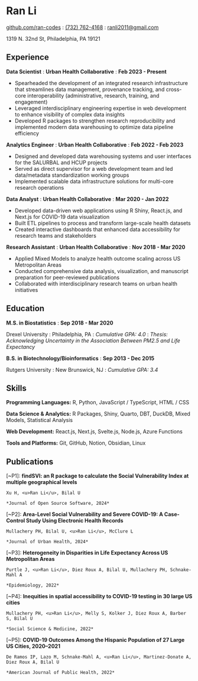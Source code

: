 ---
---

# Ran Li

<span class="iconify" data-icon="tabler:brand-github"></span> [github.com/ran-codes](https://github.com/ran-codes)
  : <span class="iconify" data-icon="tabler:phone"></span> [(732) 762-4168](tel:7327624168)
  : <span class="iconify" data-icon="tabler:mail"></span> [ranli2011@gmail.com](mailto:ranli2011@gmail.com)

<span class="iconify" data-icon="ic:outline-location-on"></span> 1319 N. 32nd St, Philadelphia, PA 19121

## Experience

**Data Scientist**
  : **Urban Health Collaborative**
  : **Feb 2023 - Present**

- Spearheaded the development of an integrated research infrastructure that streamlines data management, provenance tracking, and cross-core interoperability (administrative, research, training, and engagement)
- Leveraged interdisciplinary engineering expertise in web development to enhance visibility of complex data insights
- Developed R packages to strengthen research reproducibility and implemented modern data warehousing to optimize data pipeline efficiency

**Analytics Engineer**
  : **Urban Health Collaborative**
  : **Feb 2022 - Feb 2023**

- Designed and developed data warehousing systems and user interfaces for the SALURBAL and HCUP projects
- Served as direct supervisor for a web development team and led data/metadata standardization working groups
- Implemented scalable data infrastructure solutions for multi-core research operations

**Data Analyst**
  : **Urban Health Collaborative**
  : **Mar 2020 - Jan 2022**

- Developed data-driven web applications using R Shiny, React.js, and Next.js for COVID-19 data visualization
- Built ETL pipelines to process and transform large-scale health datasets
- Created interactive dashboards that enhanced data accessibility for research teams and stakeholders

**Research Assistant**
  : **Urban Health Collaborative**
  : **Nov 2018 - Mar 2020**

- Applied Mixed Models to analyze health outcome scaling across US Metropolitan Areas
- Conducted comprehensive data analysis, visualization, and manuscript preparation for peer-reviewed publications
- Collaborated with interdisciplinary research teams on urban health initiatives

## Education

**M.S. in Biostatistics**
  : **Sep 2018 - Mar 2020**

Drexel University
  : Philadelphia, PA
  : *Cumulative GPA: 4.0*
  : *Thesis: Acknowledging Uncertainty in the Association Between PM2.5 and Life Expectancy*

**B.S. in Biotechnology/Bioinformatics**
  : **Sep 2013 - Dec 2015**

Rutgers University
  : New Brunswick, NJ
  : *Cumulative GPA: 3.4*

## Skills

**Programming Languages:** <span class="iconify" data-icon="vscode-icons:file-type-r"></span> R, <span class="iconify" data-icon="vscode-icons:file-type-python"></span> Python, <span class="iconify" data-icon="vscode-icons:file-type-js-official"></span> JavaScript / <span class="iconify" data-icon="vscode-icons:file-type-typescript-official"></span> TypeScript, <span class="iconify" data-icon="vscode-icons:file-type-html"></span> HTML / <span class="iconify" data-icon="vscode-icons:file-type-css"></span> CSS

**Data Science & Analytics:** R Packages, Shiny, Quarto, DBT, DuckDB, Mixed Models, Statistical Analysis

**Web Development:** React.js, Next.js, Svelte.js, Node.js, Azure Functions

**Tools and Platforms:** Git, GitHub, Notion, Obsidian, Linux

## Publications

[~P1]: **findSVI: an R package to calculate the Social Vulnerability Index at multiple geographical levels**

    Xu H, <u>Ran Li</u>, Bilal U

    *Journal of Open Source Software, 2024*

[~P2]: **Area-Level Social Vulnerability and Severe COVID-19: A Case-Control Study Using Electronic Health Records**

    Mullachery PH, Bilal U, <u>Ran Li</u>, McClure L

    *Journal of Urban Health, 2024*

[~P3]: **Heterogeneity in Disparities in Life Expectancy Across US Metropolitan Areas**

    Purtle J, <u>Ran Li</u>, Diez Roux A, Bilal U, Mullachery PH, Schnake-Mahl A

    *Epidemiology, 2022*

[~P4]: **Inequities in spatial accessibility to COVID-19 testing in 30 large US cities**

    Mullachery PH, <u>Ran Li</u>, Melly S, Kolker J, Diez Roux A, Barber S, Bilal U

    *Social Science & Medicine, 2022*

[~P5]: **COVID-19 Outcomes Among the Hispanic Population of 27 Large US Cities, 2020–2021**

    De Ramos IP, Lazo M, Schnake-Mahl A, <u>Ran Li</u>, Martinez-Donate A, Diez Roux A, Bilal U

    *American Journal of Public Health, 2022*